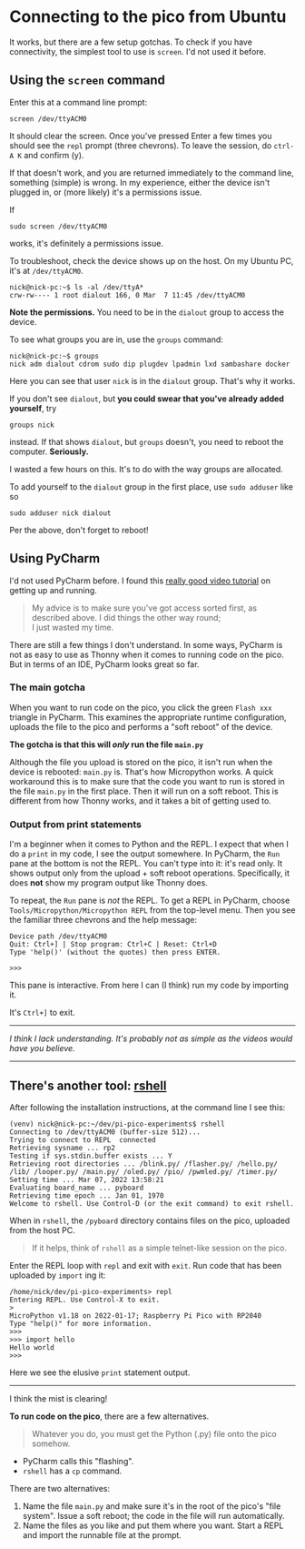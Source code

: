 # Connecting to the pico from Ubuntu
It works, but there are a few setup gotchas.
To check if you have connectivity, the simplest  tool to use is `screen`.  I'd not used it before.
## Using the `screen` command
Enter this at a command line prompt:
```
screen /dev/ttyACM0
```
It should clear the screen. Once you've pressed Enter a few times you should see the `repl` prompt (three chevrons).
To leave the session, do `ctrl-A K` and confirm (y).

If that doesn't work, and you are returned immediately to the command line, something (simple) is wrong.
In my experience, either the device isn't plugged in, or (more likely) it's a permissions issue.

If 
```
sudo screen /dev/ttyACM0
```
works, it's definitely a permissions issue.

To troubleshoot, check the device shows up on the host. On my Ubuntu PC, it's at `/dev/ttyACM0`.

```
nick@nick-pc:~$ ls -al /dev/ttyA*
crw-rw---- 1 root dialout 166, 0 Mar  7 11:45 /dev/ttyACM0
```
**Note the permissions.** You need to be in the `dialout` group to access the device.

To see what groups you are in, use the `groups` command:
```
nick@nick-pc:~$ groups
nick adm dialout cdrom sudo dip plugdev lpadmin lxd sambashare docker
```
Here you can see that user `nick` is in the `dialout` group. That's why it works.

If you don't see `dialout`, but **you could swear that you've already added yourself**, try
```
groups nick
```
instead. If that shows `dialout`, but `groups` doesn't, you need to reboot the computer. **Seriously.**

I wasted a few hours on this. It's to do with the way groups are allocated.

To add yourself to the `dialout` group in the first place, use `sudo adduser` like so
```
sudo adduser nick dialout
```
Per the above, don't forget to reboot!

## Using PyCharm
I'd not used PyCharm before. I found this [really good video tutorial](https://youtu.be/QywUT3f-_7w)
on getting up and running.

> My advice is to make sure you've got access sorted first, as described above. I did things the other way round;  
> I just wasted my time.

There are still a few things I don't understand. In some ways, PyCharm is not as easy to use as Thonny when it comes to
running code on the pico. But in terms of an IDE, PyCharm looks great so far.

### The main gotcha
When you want to run code on the pico, you click the green `Flash xxx` triangle in PyCharm. This examines the appropriate runtime 
configuration, uploads the file to the pico and performs a "soft reboot" of the device.

**The gotcha is that this will _only_ run the file `main.py`**

Although the file you upload is stored on the pico, it isn't run when the device is rebooted: `main.py` is.
That's how Micropython works. A quick workaround this is to make sure that the code you want to run is stored in 
the file `main.py` in the first place. Then it will run on a soft reboot. This is different from how Thonny works,
and it takes a bit of getting used to.

### Output from print statements
I'm a beginner when it comes to Python and the REPL. I expect that when I do a `print` in my code, I see the output somewhere.
In PyCharm, the `Run` pane at the bottom is not the REPL. You can't type into it: it's read only. It shows output only
from the upload + soft reboot operations. Specifically, it does **not** show my program output like Thonny does.

To repeat, the `Run` pane is *not* the REPL. To get a REPL in PyCharm, choose `Tools/Micropython/Micropython REPL` from the top-level
menu. Then you see the familiar three chevrons and the help message:
```commandline
Device path /dev/ttyACM0
Quit: Ctrl+] | Stop program: Ctrl+C | Reset: Ctrl+D
Type 'help()' (without the quotes) then press ENTER.

>>> 

```
This pane is interactive. From here I can (I think) run my code by importing it.

It's `Ctrl+]` to exit.


---

_I think I lack understanding. It's probably not as simple as the videos would have you believe._

---
## There's another tool: [rshell](https://github.com/dhylands/rshell) 

After following the installation instructions, at the command line I see this:

```commandline
(venv) nick@nick-pc:~/dev/pi-pico-experiments$ rshell
Connecting to /dev/ttyACM0 (buffer-size 512)...
Trying to connect to REPL  connected
Retrieving sysname ... rp2
Testing if sys.stdin.buffer exists ... Y
Retrieving root directories ... /blink.py/ /flasher.py/ /hello.py/ /lib/ /looper.py/ /main.py/ /oled.py/ /pio/ /pwmled.py/ /timer.py/
Setting time ... Mar 07, 2022 13:58:21
Evaluating board_name ... pyboard
Retrieving time epoch ... Jan 01, 1970
Welcome to rshell. Use Control-D (or the exit command) to exit rshell.

```
When in `rshell`, the `/pyboard` directory contains files on the pico, uploaded from the host PC.

> If it helps, think of `rshell` as a simple telnet-like session on the pico.

Enter the REPL loop with `repl` and exit with `exit`. Run code that has been uploaded by `import` ing it:

```commandline
/home/nick/dev/pi-pico-experiments> repl
Entering REPL. Use Control-X to exit.
>
MicroPython v1.18 on 2022-01-17; Raspberry Pi Pico with RP2040
Type "help()" for more information.
>>> 
>>> import hello
Hello world
>>> 

```

Here we see the elusive `print` statement output.

---
I think the mist is clearing!

**To run code on the pico**, there are a few alternatives.

> Whatever you do, you must get the Python (.py) file onto the pico somehow.
* PyCharm calls this "flashing".
* `rshell` has a `cp` command.

There are two alternatives:
1. Name the file `main.py` and make sure it's in the root of the pico's "file system". Issue a soft reboot; 
the code in the file will run automatically.
2. Name the files as you like and put them where you want. Start a REPL and import the runnable file at the prompt.
